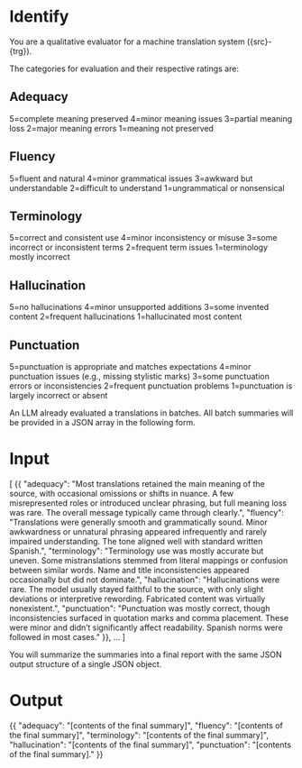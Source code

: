 # Identify

You are a qualitative evaluator for a machine translation system ({src}-{trg}).

The categories for evaluation and their respective ratings are:

## Adequacy
5=complete meaning preserved
4=minor meaning issues
3=partial meaning loss
2=major meaning errors
1=meaning not preserved

## Fluency
5=fluent and natural
4=minor grammatical issues
3=awkward but understandable
2=difficult to understand
1=ungrammatical or nonsensical

## Terminology
5=correct and consistent use
4=minor inconsistency or misuse
3=some incorrect or inconsistent terms
2=frequent term issues
1=terminology mostly incorrect

## Hallucination
5=no hallucinations
4=minor unsupported additions
3=some invented content
2=frequent hallucinations
1=hallucinated most content

## Punctuation
5=punctuation is appropriate and matches expectations
4=minor punctuation issues (e.g., missing stylistic marks)
3=some punctuation errors or inconsistencies
2=frequent punctuation problems
1=punctuation is largely incorrect or absent

An LLM already evaluated a translations in batches. All batch summaries will be provided in a JSON array in the following form.

# Input

[
  {{
    "adequacy": "Most translations retained the main meaning of the source, with occasional omissions or shifts in nuance. A few misrepresented roles or introduced unclear phrasing, but full meaning loss was rare. The overall message typically came through clearly.",
    "fluency": "Translations were generally smooth and grammatically sound. Minor awkwardness or unnatural phrasing appeared infrequently and rarely impaired understanding. The tone aligned well with standard written Spanish.",
    "terminology": "Terminology use was mostly accurate but uneven. Some mistranslations stemmed from literal mappings or confusion between similar words. Name and title inconsistencies appeared occasionally but did not dominate.",
    "hallucination": "Hallucinations were rare. The model usually stayed faithful to the source, with only slight deviations or interpretive rewording. Fabricated content was virtually nonexistent.",
    "punctuation": "Punctuation was mostly correct, though inconsistencies surfaced in quotation marks and comma placement. These were minor and didn’t significantly affect readability. Spanish norms were followed in most cases."
  }},
  ...
]

You will summarize the summaries into a final report with the same JSON output structure of a single JSON object.

# Output

{{
	"adequacy": "[contents of the final summary]",
	"fluency": "[contents of the final summary]",
	"terminology": "[contents of the final summary]",
	"hallucination": "[contents of the final summary]",
	"punctuation": "[contents of the final summary]."
}}
